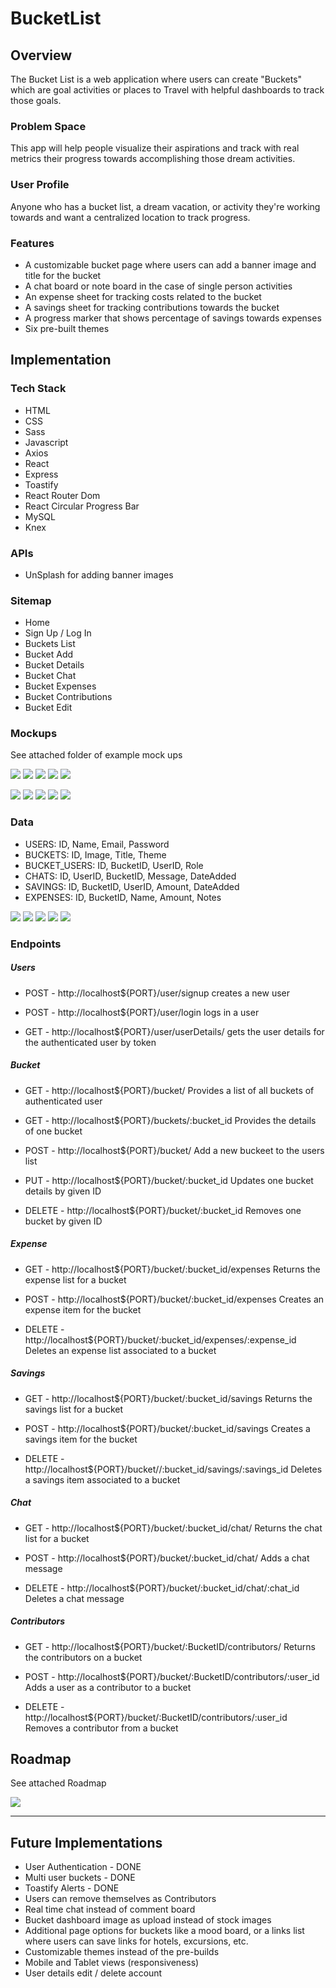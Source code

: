 # BucketList

## Overview

The Bucket List is a web application where users can create "Buckets" which are goal activities or places to Travel with helpful dashboards to track those goals.

### Problem Space

This app will help people visualize their aspirations and track with real metrics their progress towards accomplishing those dream activities.

### User Profile

Anyone who has a bucket list, a dream vacation, or activity they're working towards and want a centralized location to track progress.

### Features

- A customizable bucket page where users can add a banner image and title for the bucket
- A chat board or note board in the case of single person activities
- An expense sheet for tracking costs related to the bucket
- A savings sheet for tracking contributions towards the bucket
- A progress marker that shows percentage of savings towards expenses
- Six pre-built themes

## Implementation

### Tech Stack

- HTML
- CSS
- Sass
- Javascript
- Axios
- React
- Express
- Toastify
- React Router Dom
- React Circular Progress Bar
- MySQL
- Knex

### APIs

- UnSplash for adding banner images

### Sitemap

- Home
- Sign Up / Log In
- Buckets List
- Bucket Add
- Bucket Details
- Bucket Chat
- Bucket Expenses
- Bucket Contributions
- Bucket Edit

### Mockups

See attached folder of example mock ups

![](ProposalAssets/Mockups/DesktopMockups/DesktopBucketDetails.jpg)
![](ProposalAssets/Mockups/DesktopMockups/DesktopExpenses.jpg)
![](ProposalAssets/Mockups/DesktopMockups/DesktopSavings.jpg)
![](ProposalAssets/Mockups/DesktopMockups/DesktopChat.jpg)
![](ProposalAssets/Mockups/DesktopMockups/DesktopEdit.jpg)

![](ProposalAssets/Mockups/MobileMockups/MobileBucketDetails.jpg)
![](ProposalAssets/Mockups/MobileMockups/MobileExpenses.jpg)
![](ProposalAssets/Mockups/MobileMockups/MobileSavings.jpg)
![](ProposalAssets/Mockups/MobileMockups/MobileChat.jpg)
![](ProposalAssets/Mockups/MobileMockups/MobileEdit.jpg)

### Data

- USERS: ID, Name, Email, Password
- BUCKETS: ID, Image, Title, Theme
- BUCKET_USERS: ID, BucketID, UserID, Role
- CHATS: ID, UserID, BucketID, Message, DateAdded
- SAVINGS: ID, BucketID, UserID, Amount, DateAdded
- EXPENSES: ID, BucketID, Name, Amount, Notes

![](ProposalAssets/DB/user_data.png)
![](ProposalAssets/DB/buckets_data.png)
![](ProposalAssets/DB/expenses_data.png)
![](ProposalAssets/DB/savings_data.png)
![](ProposalAssets/DB/chats_data.png)

### Endpoints

##### Users

- POST - http://localhost${PORT}/user/signup creates a new user

- POST - http://localhost${PORT}/user/login logs in a user

- GET - http://localhost${PORT}/user/userDetails/ gets the user details for the authenticated user by token

##### Bucket

- GET - http://localhost${PORT}/bucket/ Provides a list of all buckets of authenticated user

- GET - http://localhost${PORT}/buckets/:bucket_id Provides the details of one bucket

- POST - http://localhost${PORT}/bucket/ Add a new buckeet to the users list

- PUT - http://localhost${PORT}/bucket/:bucket_id Updates one bucket details by given ID

- DELETE - http://localhost${PORT}/bucket/:bucket_id Removes one bucket by given ID

##### Expense

- GET - http://localhost${PORT}/bucket/:bucket_id/expenses Returns the expense list for a bucket

- POST - http://localhost${PORT}/bucket/:bucket_id/expenses Creates an expense item for the bucket

- DELETE - http://localhost${PORT}/bucket/:bucket_id/expenses/:expense_id Deletes an expense list associated to a bucket

##### Savings

- GET - http://localhost${PORT}/bucket/:bucket_id/savings Returns the savings list for a bucket

- POST - http://localhost${PORT}/bucket/:bucket_id/savings Creates a savings item for the bucket

- DELETE - http://localhost${PORT}/bucket//:bucket_id/savings/:savings_id Deletes a savings item associated to a bucket

##### Chat

- GET - http://localhost${PORT}/bucket/:bucket_id/chat/ Returns the chat list for a bucket

- POST - http://localhost${PORT}/bucket/:bucket_id/chat/ Adds a chat message

- DELETE - http://localhost${PORT}/bucket/:bucket_id/chat/:chat_id Deletes a chat message

##### Contributors

- GET - http://localhost${PORT}/bucket/:BucketID/contributors/ Returns the contributors on a bucket

- POST - http://localhost${PORT}/bucket/:BucketID/contributors/:user_id Adds a user as a contributor to a bucket

- DELETE - http://localhost${PORT}/bucket/:BucketID/contributors/:user_id Removes a contributor from a bucket

## Roadmap

See attached Roadmap

![](ProposalAssets/Roadmap/Roadmap.jpg)

---

## Future Implementations

- User Authentication - DONE
- Multi user buckets - DONE
- Toastify Alerts - DONE
- Users can remove themselves as Contributors
- Real time chat instead of comment board
- Bucket dashboard image as upload instead of stock images
- Additional page options for buckets like a mood board, or a links list where users can save links for hotels, excursions, etc.
- Customizable themes instead of the pre-builds
- Mobile and Tablet views (responsiveness)
- User details edit / delete account
